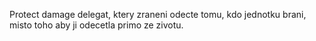 Protect damage delegat, ktery zraneni odecte tomu, kdo jednotku brani, misto toho aby ji odecetla primo ze zivotu.